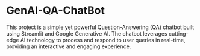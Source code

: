 # GenAI-QA-ChatBot
This project is a simple yet powerful Question-Answering (QA) chatbot built using Streamlit and Google Generative AI. The chatbot leverages cutting-edge AI technology to process and respond to user queries in real-time, providing an interactive and engaging experience.
